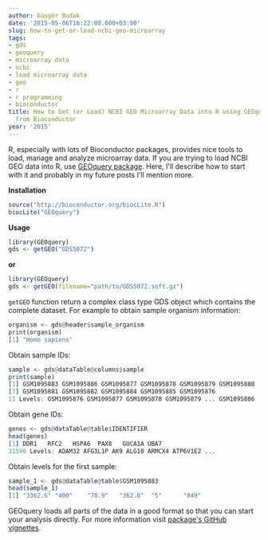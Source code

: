 ```yaml
---
author: Güngör Budak
date: '2015-05-06T16:22:00.000+03:00'
slug: how-to-get-or-load-ncbi-geo-microarray
tags:
- gds
- geoquery
- microarray data
- ncbi
- load microarray data
- geo
- r
- r programming
- bioconductor
title: How to Get (or Load) NCBI GEO Microarray Data into R using GEOquery Package
  from Bioconductor
year: '2015'
---
```


R, especially with lots of Bioconductor packages, provides nice tools to load, manage and analyze microarray data. If you are trying to load NCBI GEO data into R, use <a href="https://github.com/seandavi/GEOquery" target="_blank">GEOquery package</a>. Here, I'll describe how to start with it and probably in my future posts I'll mention more.

**Installation**

```r
source("http://bioconductor.org/biocLite.R")
biocLite("GEOquery")
```
**Usage**

```r
library(GEOquery)
gds <- getGEO("GDS5072")
```

**or**

```r
library(GEOquery)
gds <- getGEO(filename="path/to/GDS5072.soft.gz")
```

`getGEO` function return a complex class type GDS object which contains the complete dataset. For example to obtain sample organism information:

```r
organism <- gds@header$sample_organism
print(organism)
[1] "Homo sapiens"
```

Obtain sample IDs:

```r
sample <- gds@dataTable@columns$sample
print(sample)
[1] GSM1095883 GSM1095886 GSM1095877 GSM1095878 GSM1095879 GSM1095880
[7] GSM1095881 GSM1095882 GSM1095884 GSM1095885 GSM1095876
11 Levels: GSM1095876 GSM1095877 GSM1095878 GSM1095879 ... GSM1095886
```

Obtain gene IDs:

```r
genes <- gds@dataTable@table$IDENTIFIER
head(genes)
[1] DDR1   RFC2   HSPA6  PAX8   GUCA1A UBA7
31596 Levels: ADAM32 AFG3L1P AK9 ALG10 ARMCX4 ATP6V1E2 ...
```

Obtain levels for the first sample:

```r
sample_1 <- gds@dataTable@table$GSM1095883
head(sample_1)
[1] "3362.6" "400"    "70.9"   "362.8"  "5"      "849"
```

GEOquery loads all parts of the data in a good format so that you can start your analysis directly. For more information visit <a href="https://github.com/seandavi/GEOquery/blob/master/vignettes/GEOquery.Rmd" target="_blank">package's GitHub vignettes</a>.
